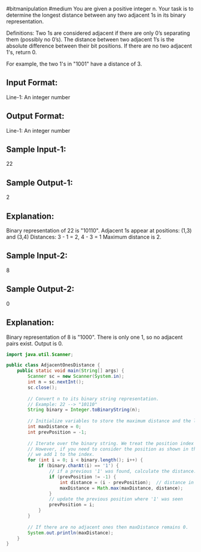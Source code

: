 #bitmanipulation 
#medium 
You are given a positive integer n. 
Your task is to determine the longest distance between any two adjacent 1s in its binary representation.

Definitions:
Two 1s are considered adjacent if there are only 0’s separating them (possibly no 0’s).
The distance between two adjacent 1’s is the absolute difference between their bit positions.
If there are no two adjacent 1's, return 0.

For example, the two 1's in "1001" have a distance of 3.

Input Format:
-------------
Line-1: An integer number

Output Format:
--------------
Line-1: An integer number

Sample Input-1:
---------------
22

Sample Output-1:
----------------
2

Explanation:
------------
Binary representation of 22 is "10110".
Adjacent 1s appear at positions: (1,3) and (3,4)
Distances: 3 - 1 = 2, 4 - 3 = 1
Maximum distance is 2.

Sample Input-2:
---------------
8

Sample Output-2: 
----------------
0

Explanation:
-------------
Binary representation of 8 is "1000".
There is only one 1, so no adjacent pairs exist.
Output is 0.

```java
import java.util.Scanner;

public class AdjacentOnesDistance {
    public static void main(String[] args) {
        Scanner sc = new Scanner(System.in);
        int n = sc.nextInt();
        sc.close();
        
        // Convert n to its binary string representation.
        // Example: 22 --> "10110"
        String binary = Integer.toBinaryString(n);
        
        // Initialize variables to store the maximum distance and the last seen position of '1'
        int maxDistance = 0;
        int prevPosition = -1;
        
        // Iterate over the binary string. We treat the position index starting from 0 on the left.
        // However, if you need to consider the position as shown in the explanation (starting from 1),
        // we add 1 to the index.
        for (int i = 0; i < binary.length(); i++) {
            if (binary.charAt(i) == '1') {
                // if a previous '1' was found, calculate the distance.
                if (prevPosition != -1) {
                    int distance = (i - prevPosition);  // distance in index difference
                    maxDistance = Math.max(maxDistance, distance);
                }
                // update the previous position where '1' was seen
                prevPosition = i;
            }
        }
        
        // If there are no adjacent ones then maxDistance remains 0.
        System.out.println(maxDistance);
    }
}

```